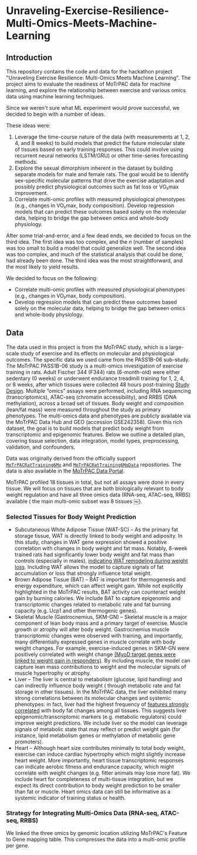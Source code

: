 # Unraveling-Exercise-Resilience-Multi-Omics-Meets-Machine-Learning

## Introduction

This repository contains the code and data for the hackathon project "Unraveling Exercise Resilience: Multi-Omics Meets
Machine Learning". The project aims to evaluate the readiness of MoTrPAC data for machine learning, and explore the
relationship between exercise and various omics data using machine learning techniques.

Since we weren't sure what ML experiment would prove successful, we decided to begin with a number of ideas.

These ideas were:

1) Leverage the time-course nature of the data (with measurements at 1, 2, 4, and 8 weeks) to build models that predict
   the future molecular state of tissues based on early training responses. This could involve using recurrent neural
   networks (LSTM/GRU) or other time-series forecasting methods.
2) Explore the sexual dimorphism inherent in the dataset by building separate models for male and female rats. The goal
   would be to identify sex-specific molecular patterns that drive the exercise adaptation and possibly predict
   physiological outcomes such as fat loss or VO₂max improvement.
3) Correlate multi-omic profiles with measured physiological phenotypes (e.g., changes in VO₂max, body composition).
   Develop regression models that can predict these outcomes based solely on the molecular data, helping to bridge the
   gap between omics and whole-body physiology.

After some trial-and-error, and a few dead ends, we decided to focus on the third idea. The first idea was too complex,
and the _n_ (number of samples) was too small to build a model that could generalize well. The second idea was too
complex, and much of the statistical analysis that could be done, had already been done. The third idea was the most
straightforward, and the most likely to yield results.

We decided to focus on the following:

- Correlate multi-omic profiles with measured physiological phenotypes (e.g., changes in VO₂max, body composition).
- Develop regression models that can predict these outcomes based solely on the molecular data, helping to bridge the
  gap between omics and whole-body physiology.

## Data

The data used in this project is from the MoTrPAC study, which is a large-scale study of exercise and its effects on
molecular and physiological outcomes. The specific data we used came from the PASS1B-06 sub-study. The MoTrPAC PASS1B-06
study is a multi-omics investigation of exercise training in rats. Adult Fischer 344 (F344) rats (6-month-old) were
either sedentary (0 weeks) or underwent endurance treadmill training for 1, 2, 4, or 8 weeks, after which tissues were
collected 48 hours
post-training [Study Design](https://motrpac.github.io/MotrpacRatTraining6moData/articles/MotrpacRatTraining6moData.html#study-design).
Multiple “omics” assays were performed, including RNA sequencing (transcriptomics), ATAC-seq (chromatin accessibility),
and RRBS (DNA methylation), across a broad set of tissues. Body weight and composition (lean/fat mass) were measured
throughout the study as primary phenotypes. The multi-omics data and phenotypes are publicly available via the MoTrPAC
Data Hub and GEO (accession GSE242358). Given this rich dataset, the goal is to build models that predict body weight
from transcriptomic and epigenomic features. Below we outline a detailed plan, covering tissue selection, data
integration, model types, preprocessing, validation, and confounders.

Data was originally derived from the officially support [
`MoTrPACRatTraining6Mo`](https://github.com/MoTrPAC/MoTrPACRatTraining6Mo) and [
`MoTrPACRatTraining6MoData`](https://github.com/MoTrPAC/MoTrPACRatTraining6MoData) repositories.
The data is also available in the [MoTrPAC Data Portal](https://motrpac-data.org/).

MoTrPAC profiled 18 tissues in total, but not all assays were done in every tissue. We will focus on tissues that are
both biologically relevant to body weight regulation and have all three omics data (RNA-seq, ATAC-seq, RRBS) available (
the main multi-omic subset was 8 tissues ￼).

### Selected Tissues for Body Weight Prediction

- Subcutaneous White Adipose Tissue (WAT-SC) – As the primary fat storage tissue, WAT is directly linked to body weight
  and adiposity. In this study, changes in WAT gene expression showed a positive correlation with changes in body weight
  and fat mass. Notably, 8-week trained rats had significantly lower body weight and fat mass than controls (especially
  in
  males), [indicating WAT remodeling during weight loss](https://pmc.ncbi.nlm.nih.gov/articles/PMC9882056/#:~:text=match%20at%20L1088%20patterns%20depending,Remarkably%2C%20liver).
  Including WAT allows the model to capture signals of fat accumulation or loss that strongly influence total weight.
- Brown Adipose Tissue (BAT) – BAT is important for thermogenesis and energy expenditure, which can affect weight
  gain. While not explicitly highlighted in the MoTrPAC results, BAT activity can counteract weight gain by burning
  calories. We include BAT to capture epigenomic and transcriptomic changes related to metabolic rate and fat burning
  capacity (e.g. Ucp1 and other thermogenic genes).
- Skeletal Muscle (Gastrocnemius, SKM-GN) – Skeletal muscle is a major component of lean body mass and a primary
  target of exercise. Muscle growth or atrophy will alter body weight. Gastrocnemius muscle transcriptomic changes were
  observed with training, and importantly, many differentially expressed genes in muscle correlate with body weight
  changes. For example, exercise-induced genes in SKM-GN were positively correlated with weight change [(MyoD target
  genes were linked to weight gain in responders)](https://pmc.ncbi.nlm.nih.gov/articles/PMC9882056/#:~:text=In%20SKM,The).
  By including muscle, the model can capture lean mass contributions to weight and the molecular signals of muscle
  hypertrophy or atrophy.
- Liver – The liver is central to metabolism (glucose, lipid handling) and can indirectly influence body weight (
  through metabolic rate and fat storage in other tissues). In the MoTrPAC data, the liver exhibited many strong
  correlations between its molecular changes and systemic phenotypes: in fact, liver had the highest frequency of
  [features strongly correlated](https://pmc.ncbi.nlm.nih.gov/articles/PMC9882056/#:~:text=body%20fat%20in%20WAT,proteins%2C%20and%20specifically%20TFs%2C%20with)
  with body fat changes among all tissues. This suggests liver epigenomic/transcriptomic markers (e.g. metabolic
  regulators) could improve weight predictions. We include liver so the model can leverage signals of metabolic state
  that may reflect or predict weight gain (for instance, lipid metabolism genes or methylation of metabolic gene
  promoters).
- Heart – Although heart size contributes minimally to total body weight, exercise can induce cardiac hypertrophy which
  might slightly increase heart weight. More importantly, heart tissue transcriptomic responses can indicate aerobic
  fitness and endurance capacity, which might correlate with weight changes (e.g. fitter animals may lose more fat). We
  include heart for completeness of multi-tissue integration, but we expect its direct contribution to body weight
  prediction to be smaller than fat or muscle. Heart omics data can still be informative as a systemic indicator of
  training status or health.

### Strategy for Integrating Multi-Omics Data (RNA-seq, ATAC-seq, RRBS)

We linked the three omics by genomic location utilizing MoTrPAC's Feature to Gene mapping table. This
compresses the data into a multi-omic profile per gene. 
